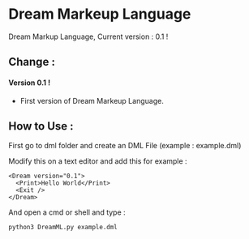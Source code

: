 # Dream Markeup Language
Dream Markup Language, Current version : 0.1 !

## Change : 

#### Version 0.1 !
- First version of Dream Markeup Language.

## How to Use :
First go to dml folder
and create an DML File (example : example.dml)

Modify this on a text editor
and add this for example :

```
<Dream version="0.1">
  <Print>Hello World</Print>
  <Exit />
</Dream>
```

And open a cmd or shell and type :

```python3 DreamML.py example.dml```
